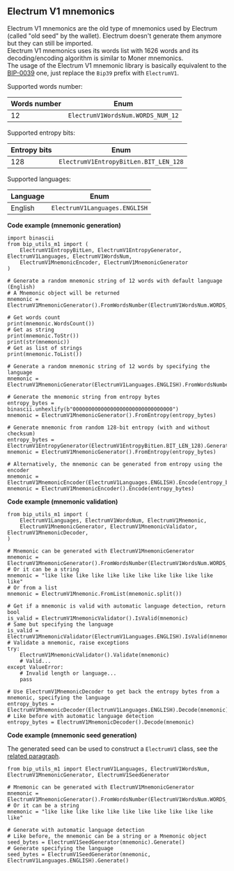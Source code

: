 ## Electrum V1 mnemonics

Electrum V1 mnemonics are the old type of mnemonics used by Electrum (called "old seed" by the wallet).
Electrum doesn't generate them anymore but they can still be imported.\
Electrum V1 mnemonics uses its words list with 1626 words and its decoding/encoding algorithm is similar to Moner mnemonics.\
The usage of the Electrum V1 mnemonic library is basically equivalent to the [BIP-0039](https://github.com/ebellocchia/bip_utils_m1/tree/master/readme/bip39.md) one,
just replace the `Bip39` prefix with `ElectrumV1`.

Supported words number:

|Words number|Enum|
|---|---|
|12|`ElectrumV1WordsNum.WORDS_NUM_12`|

Supported entropy bits:

|Entropy bits|Enum|
|---|---|
|128|`ElectrumV1EntropyBitLen.BIT_LEN_128`|

Supported languages:

|Language|Enum|
|---|---|
|English|`ElectrumV1Languages.ENGLISH`|

**Code example (mnemonic generation)**

    import binascii
    from bip_utils_m1 import (
        ElectrumV1EntropyBitLen, ElectrumV1EntropyGenerator, ElectrumV1Languages, ElectrumV1WordsNum,
        ElectrumV1MnemonicEncoder, ElectrumV1MnemonicGenerator
    )
    
    # Generate a random mnemonic string of 12 words with default language (English)
    # A Mnemonic object will be returned
    mnemonic = ElectrumV1MnemonicGenerator().FromWordsNumber(ElectrumV1WordsNum.WORDS_NUM_12)
    
    # Get words count
    print(mnemonic.WordsCount())
    # Get as string
    print(mnemonic.ToStr())
    print(str(mnemonic))
    # Get as list of strings
    print(mnemonic.ToList())
    
    # Generate a random mnemonic string of 12 words by specifying the language
    mnemonic = ElectrumV1MnemonicGenerator(ElectrumV1Languages.ENGLISH).FromWordsNumber(ElectrumV1WordsNum.WORDS_NUM_12)
    
    # Generate the mnemonic string from entropy bytes
    entropy_bytes = binascii.unhexlify(b"00000000000000000000000000000000")
    mnemonic = ElectrumV1MnemonicGenerator().FromEntropy(entropy_bytes)
    
    # Generate mnemonic from random 128-bit entropy (with and without checksum)
    entropy_bytes = ElectrumV1EntropyGenerator(ElectrumV1EntropyBitLen.BIT_LEN_128).Generate()
    mnemonic = ElectrumV1MnemonicGenerator().FromEntropy(entropy_bytes)
    
    # Alternatively, the mnemonic can be generated from entropy using the encoder
    mnemonic = ElectrumV1MnemonicEncoder(ElectrumV1Languages.ENGLISH).Encode(entropy_bytes)
    mnemonic = ElectrumV1MnemonicEncoder().Encode(entropy_bytes)

**Code example (mnemonic validation)**

    from bip_utils_m1 import (
        ElectrumV1Languages, ElectrumV1WordsNum, ElectrumV1Mnemonic,
        ElectrumV1MnemonicGenerator, ElectrumV1MnemonicValidator, ElectrumV1MnemonicDecoder,
    )
    
    # Mnemonic can be generated with ElectrumV1MnemonicGenerator
    mnemonic = ElectrumV1MnemonicGenerator().FromWordsNumber(ElectrumV1WordsNum.WORDS_NUM_12)
    # Or it can be a string
    mnemonic = "like like like like like like like like like like like like"
    # Or from a list
    mnemonic = ElectrumV1Mnemonic.FromList(mnemonic.split())
    
    # Get if a mnemonic is valid with automatic language detection, return bool
    is_valid = ElectrumV1MnemonicValidator().IsValid(mnemonic)
    # Same but specifying the language
    is_valid = ElectrumV1MnemonicValidator(ElectrumV1Languages.ENGLISH).IsValid(mnemonic)
    # Validate a mnemonic, raise exceptions
    try:
        ElectrumV1MnemonicValidator().Validate(mnemonic)
        # Valid...
    except ValueError:
        # Invalid length or language...
        pass
    
    # Use ElectrumV1MnemonicDecoder to get back the entropy bytes from a mnemonic, specifying the language
    entropy_bytes = ElectrumV1MnemonicDecoder(ElectrumV1Languages.ENGLISH).Decode(mnemonic)
    # Like before with automatic language detection
    entropy_bytes = ElectrumV1MnemonicDecoder().Decode(mnemonic)

**Code example (mnemonic seed generation)**

The generated seed can be used to construct a `ElectrumV1` class, see the
[related paragraph](https://github.com/ebellocchia/bip_utils_m1/tree/master/readme/eletrum.md).

    from bip_utils_m1 import ElectrumV1Languages, ElectrumV1WordsNum, ElectrumV1MnemonicGenerator, ElectrumV1SeedGenerator
    
    # Mnemonic can be generated with ElectrumV1MnemonicGenerator
    mnemonic = ElectrumV1MnemonicGenerator().FromWordsNumber(ElectrumV1WordsNum.WORDS_NUM_12)
    # Or it can be a string
    mnemonic = "like like like like like like like like like like like like"
    
    # Generate with automatic language detection
    # Like before, the mnemonic can be a string or a Mnemonic object
    seed_bytes = ElectrumV1SeedGenerator(mnemonic).Generate()
    # Generate specifying the language
    seed_bytes = ElectrumV1SeedGenerator(mnemonic, ElectrumV1Languages.ENGLISH).Generate()
